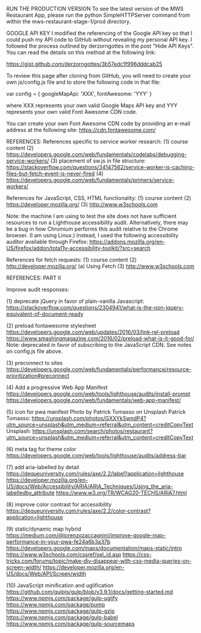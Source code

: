 RUN THE PRODUCTION VERSION
To see the latest version of the MWS Restaurant App, please run the python SimpleHTTPServer command from within the mws-restaurant-stage-1/prod directory.

GOOGLE API KEY
I modified the referencing of the Google API key so that I could push my API code to GitHub without revealing my personal API key. I followed the process outlined by derzorngottes in the post "Hide API Keys". You can read the details on this method at the following link:

https://gist.github.com/derzorngottes/3b57edc1f996dddcab25

To review this page after cloning from GitHub, you will need to create your own js/config.js file and to store the following code in that file:

var config = {
    googleMapApi: 'XXX',
    fontAwesome: 'YYY'
}

where XXX represents your own valid Google Maps API key
and YYY represents your own valid Font Awesome CDN code. 

You can create your own Font Awesome CDN code by providing an e-mail address at the following site:
https://cdn.fontawesome.com/ 


REFERENCES:
References specific to service worker research:
(1) course content
(2) https://developers.google.com/web/fundamentals/codelabs/debugging-service-workers/
(3) placement of sw.js in file structure: https://stackoverflow.com/questions/34147562/service-worker-is-caching-files-but-fetch-event-is-never-fired
(4) https://developers.google.com/web/fundamentals/primers/service-workers/


References for JavaScript, CSS, HTML functionality:
(1) course content
(2) https://developer.mozilla.org/
(3) http://www.w3schools.com

Note: the machine I am using to test the site does not have sufficient resources to run a Lighthouse accessibility audit. Alternatively, there may be a bug in how Chromium performs this audit relative to the Chrome browser. (I am using Linux.) Instead, I used the following accessibility auditor available through Firefox:
https://addons.mozilla.org/en-US/firefox/addon/tota11y-accessibility-toolkit/?src=search

References for fetch requests:
(1) course content 
(2) http://developer.mozilla.org/
    (a) Using Fetch
(3) http://www.w3schools.com

REFERENCES: PART II

Improve audit responses:

(1) deprecate jQuery in favor of plain-vanilla Javascript:
https://stackoverflow.com/questions/2304941/what-is-the-non-jquery-equivalent-of-document-ready

(2) preload fontawesome stylesheet
https://developers.google.com/web/updates/2016/03/link-rel-preload
https://www.smashingmagazine.com/2016/02/preload-what-is-it-good-for/
Note: deprecated in favor of subscribing to the JavaScript CDN. See notes on config.js file above.

(3) preconnect to sites
https://developers.google.com/web/fundamentals/performance/resource-prioritization#preconnect

(4) Add a progressive Web App Manifest
https://developers.google.com/web/tools/lighthouse/audits/install-prompt
https://developers.google.com/web/fundamentals/web-app-manifest/

(5) icon for pwa manifest
Photo by Patrick Tomasso on Unsplash
Patrick Tomasso: https://unsplash.com/photos/GXXYkSwndP4?utm_source=unsplash&utm_medium=referral&utm_content=creditCopyText
Unsplash: https://unsplash.com/search/photos/restaurant?utm_source=unsplash&utm_medium=referral&utm_content=creditCopyText

(6) meta tag for theme color
https://developers.google.com/web/tools/lighthouse/audits/address-bar

(7) add aria-labelled by detail
https://dequeuniversity.com/rules/axe/2.2/label?application=lighthouse
https://developer.mozilla.org/en-US/docs/Web/Accessibility/ARIA/ARIA_Techniques/Using_the_aria-labelledby_attribute
https://www.w3.org/TR/WCAG20-TECHS/ARIA7.html

(8) improve color contrast for accessibility
https://dequeuniversity.com/rules/axe/2.2/color-contrast?application=lighthouse

(9) static/dynamic map hybrid
https://medium.com/@lorenzozaccagnini/improve-google-map-performance-in-your-pwa-fe24a6b3a37b
https://developers.google.com/maps/documentation/maps-static/intro
https://www.w3schools.com/cssref/sel_id.asp
https://css-tricks.com/forums/topic/make-div-disappear-with-css-media-queries-on-screen-width/
https://developer.mozilla.org/en-US/docs/Web/API/Screen/width

(10) JavaScript minification and uglification
https://github.com/gulpjs/gulp/blob/v3.9.1/docs/getting-started.md
https://www.npmjs.com/package/gulp-uglify
https://www.npmjs.com/package/pump
https://www.npmjs.com/package/gulp-gzip
https://www.npmjs.com/package/gulp-babel
https://www.npmjs.com/package/gulp-sourcemaps